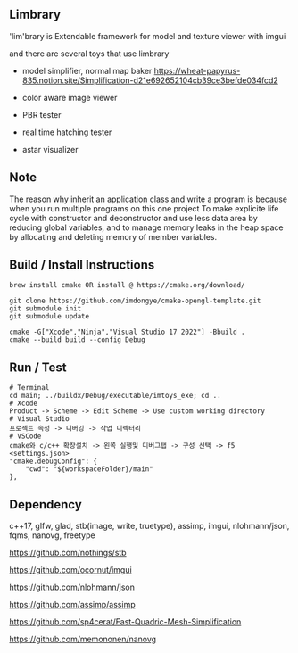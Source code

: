 ## Limbrary

'lim'brary is Extendable framework for model and texture viewer with imgui

and there are several toys that use limbrary

-   model simplifier, normal map baker https://wheat-papyrus-835.notion.site/Simplification-d21e692652104cb39ce3befde034fcd2

-   color aware image viewer

-   PBR tester

-   real time hatching tester

-   astar visualizer

## Note

The reason why inherit an application class and write a program is because when you run multiple programs on this one project To make explicite life cycle with constructor and deconstructor and use less data area by reducing global variables, and to manage memory leaks in the heap space by allocating and deleting memory of member variables.

## Build / Install Instructions

```
brew install cmake OR install @ https://cmake.org/download/

git clone https://github.com/imdongye/cmake-opengl-template.git
git submodule init
git submodule update

cmake -G["Xcode","Ninja","Visual Studio 17 2022"] -Bbuild .
cmake --build build --config Debug
```

## Run / Test

```
# Terminal
cd main; ../buildx/Debug/executable/imtoys_exe; cd ..
# Xcode
Product -> Scheme -> Edit Scheme -> Use custom working directory
# Visual Studio
프로젝트 속성 -> 디버깅 -> 작업 디렉터리
# VSCode
cmake와 c/c++ 확장설치 -> 왼쪽 실행및 디버그탭 -> 구성 선택 -> f5
<settings.json>
"cmake.debugConfig": {
    "cwd": "${workspaceFolder}/main"
},
```

## Dependency

c++17, glfw, glad, stb(image, write, truetype), assimp, imgui, nlohmann/json, fqms, nanovg, freetype

https://github.com/nothings/stb

https://github.com/ocornut/imgui

https://github.com/nlohmann/json

https://github.com/assimp/assimp

https://github.com/sp4cerat/Fast-Quadric-Mesh-Simplification

https://github.com/memononen/nanovg
